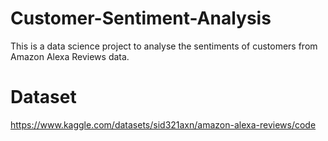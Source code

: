 # Customer-Sentiment-Analysis
This is a data science project to analyse the sentiments of customers from Amazon Alexa Reviews data.
# Dataset
https://www.kaggle.com/datasets/sid321axn/amazon-alexa-reviews/code

